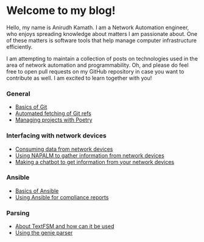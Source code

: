 # Welcome to my blog!

Hello, my name is Anirudh Kamath. I am a Network Automation engineer, who enjoys spreading knowledge about matters I am passionate about. One of these matters is software tools that help manage computer infrastructure efficiently.

I am attempting to maintain a collection of posts on technologies used in the area of network automation and programmability.
Oh, and please do feel free to open pull requests on my GitHub repository in case you want to contribute as well. I am excited to learn together with you!

### General

- [Basics of Git](notes/git.md)
- [Automated fetching of Git refs](notes/automated-refs-update.md)
- [Managing projects with Poetry](notes/poetry-package-manager.md)

### Interfacing with network devices

- [Consuming data from network devices](notes/consuming-data.md)
- [Using NAPALM to gather information from network devices](notes/devnet-napalm.md)
- [Making a chatbot to get information from your network devices](notes/network-bot-using-telegram.md)

### Ansible

- [Basics of Ansible](notes/ansible-hostname-compliance.md)
- [Using Ansible for compliance reports](notes/compliance-checks-with-ansible.md)

### Parsing

- [About TextFSM and how can it be used](notes/textfsm.md)
- [Using the genie parser](notes/genie-parsing.md)
